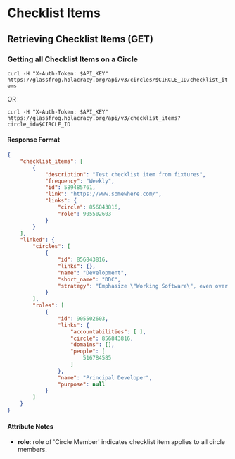 Checklist Items
==========

Retrieving Checklist Items (GET)
--------------------------

### Getting all Checklist Items on a Circle

`curl -H "X-Auth-Token: $API_KEY" https://glassfrog.holacracy.org/api/v3/circles/$CIRCLE_ID/checklist_items`

OR

`curl -H "X-Auth-Token: $API_KEY" https://glassfrog.holacracy.org/api/v3/checklist_items?circle_id=$CIRCLE_ID`


#### Response Format

```json
{
    "checklist_items": [
        {
            "description": "Test checklist item from fixtures",
            "frequency": "Weekly",
            "id": 589485761,
            "link": "https://www.somewhere.com/",
            "links": {
                "circle": 856843816,
                "role": 905502603
            }
        }
    ],
    "linked": {
        "circles": [
            {
                "id": 856843816,
                "links": {},
                "name": "Development",
                "short_name": "DDC",
                "strategy": "Emphasize \"Working Software\", even over \"Comprehensive Documentation\""
            }
        ],
        "roles": [
            {
                "id": 905502603,
                "links": {
                    "accountabilities": [ ],
                    "circle": 856843816,
                    "domains": [],
                    "people": [
                        516784585
                    ]
                },
                "name": "Principal Developer",
                "purpose": null
            }
        ]
    }
}
```

#### Attribute Notes

* **role**:  role of 'Circle Member' indicates checklist item applies to all circle members.





